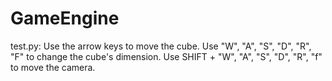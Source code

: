 # GameEngine

test.py:
Use the arrow keys to move the cube.
Use "W", "A", "S", "D", "R", "F" to change the cube's dimension.
Use SHIFT + "W", "A", "S", "D", "R", "f" to move the camera.
